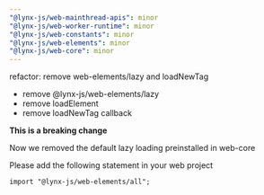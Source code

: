 ```yaml
---
"@lynx-js/web-mainthread-apis": minor
"@lynx-js/web-worker-runtime": minor
"@lynx-js/web-constants": minor
"@lynx-js/web-elements": minor
"@lynx-js/web-core": minor
---
```


refactor: remove web-elements/lazy and loadNewTag

- remove @lynx-js/web-elements/lazy
- remove loadElement
- remove loadNewTag callback

**This is a breaking change**

Now we removed the default lazy loading preinstalled in web-core

Please add the following statement in your web project

```
import "@lynx-js/web-elements/all";
```
